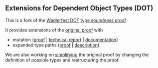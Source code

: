 Extensions for Dependent Object Types (DOT)
-------------------------------------------

This is a fork of the [Wadlerfest DOT](http://infoscience.epfl.ch/record/215280/files/paper_1.pdf) [type soundness proof](https://github.com/samuelgruetter/dot-calculus).

It provides extensions of the [original proof](https://github.com/amaurremi/dot-calculus/blob/master/dev/lf/dot_top_bot.v) with 
- mutation
  ([proof](https://github.com/amaurremi/dot-calculus/blob/master/dev/lf/mutation/dot_top_bot_mut.v) | [technical report](https://arxiv.org/abs/1611.07610) | [documentation](https://github.com/amaurremi/dot-calculus/blob/master/dev/lf/mutation/README.md))
- expanded type paths
  ([proof](https://github.com/amaurremi/dot-calculus/blob/master/dev/lf/paths/dot_top_bot_path.v) | [description](https://github.com/amaurremi/dot-calculus/blob/master/dev/lf/paths/README.md)).

We are also working on [simplifying](https://github.com/amaurremi/dot-calculus/blob/master/dev/lf/tight-proof) the original proof by changing the definition of possible types and restructuring the proof.
